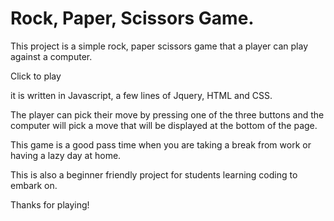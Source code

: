 # Rock, Paper, Scissors Game.

This project is a simple rock, paper scissors game that a player can play against a computer.

Click to play 

it is written in Javascript, a few lines of Jquery, HTML and CSS.

The player can pick their move by pressing one of the three buttons and the computer will pick a move that will be displayed at the bottom of the page.

This game is a good pass time when you are taking a break from work or having a lazy day at home.

This is also a beginner friendly project for students learning coding to embark on.

Thanks for playing!